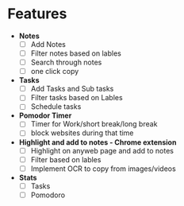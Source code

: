 # Features

- **Notes**
  - [ ] Add Notes
  - [ ] Filter notes based on lables
  - [ ] Search through notes
  - [ ] one click copy
- **Tasks**
  - [ ] Add Tasks and Sub tasks
  - [ ] Filter tasks based on Lables
  - [ ] Schedule tasks
- **Pomodor Timer**
  - [ ] Timer for Work/short break/long break
  - [ ] block websites during that time
- **Highlight and add to notes - Chrome extension**
  - [ ] Highlight on anyweb page and add to notes
  - [ ] Filter based on lables
  - [ ] Implement OCR to copy from images/videos
- **Stats**
  - [ ] Tasks
  - [ ] Pomodoro
